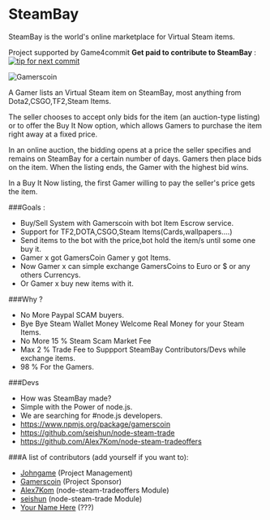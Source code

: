 SteamBay
========

SteamBay is the world's online marketplace for Virtual Steam items.

Project supported by Game4commit **Get paid to contribute to SteamBay** :
[![tip for next commit](http://game4commit.gamers-coin.org/projects/40.svg)](http://game4commit.gamers-coin.org/projects/40)

![Gamerscoin](http://tradebase.gamers-coin.org/images/logo2.png)

A Gamer lists an Virtual Steam item on SteamBay, most anything from Dota2,CSGO,TF2,Steam Items.

The seller chooses to accept only bids for the item (an auction-type listing) or to offer the Buy It Now option, which allows Gamers to purchase the item right away at a fixed price.

In an online auction, the bidding opens at a price the seller specifies and remains on SteamBay for a certain number of days. Gamers then place bids on the item. When the listing ends, the Gamer with the highest bid wins.

In a Buy It Now listing, the first Gamer willing to pay the seller's price gets the item.

###Goals :

 - Buy/Sell System with Gamerscoin with bot Item Escrow service.
 - Support for TF2,DOTA,CSGO,Steam Items(Cards,wallpapers....)
 - Send items to the bot with the price,bot hold the item/s until some one buy it.
 - Gamer x got GamersCoin Gamer y got Items.
 - Now Gamer x can simple exchange GamersCoins to Euro or $ or any others Currencys.
 - Or Gamer x buy new items with it.

###Why ?

 - No More Paypal SCAM buyers.
 - Bye Bye Steam Wallet Money Welcome Real Money for your Steam Items.
 - No More 15 % Steam Scam Market Fee
 - Max 2 % Trade Fee to Suppport SteamBay Contributors/Devs while exchange items.
 - 98 % For the Gamers.

###Devs
 - How was SteamBay made?
 - Simple with the Power of node.js.
 - We are searching for #node.js developers.  
 - https://www.npmjs.org/package/gamerscoin 
 - https://github.com/seishun/node-steam-trade
 - https://github.com/Alex7Kom/node-steam-tradeoffers

###A list of contributors (add yourself if you want to):

- [Johngame](https://github.com/johngame) (Project Management)
- [Gamerscoin](https://github.com/gamers-coin) (Project Sponsor)
- [Alex7Kom](https://github.com/Alex7Kom/node-steam-tradeoffers) (node-steam-tradeoffers Module)
- [seishun](https://github.com/seishun/node-steam-trade) (node-steam-trade Module)
- [Your Name Here](http://gamers-coin.org) (???)
